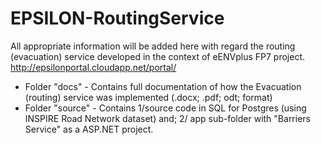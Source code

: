 # EPSILON-RoutingService
All appropriate information will be added here with regard the routing (evacuation) service developed in the context of eENVplus FP7 project. http://epsilonportal.cloudapp.net/portal/  

- Folder "docs" - Contains full documentation of how the Evacuation (routing) service was implemented (.docx; .pdf; odt; format)
- Folder "source" - Contains 1/source code in SQL for Postgres (using INSPIRE Road Network dataset) and; 2/ app sub-folder with "Barriers Service"  as a ASP.NET project.
